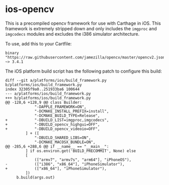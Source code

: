 # ios-opencv

This is a precompiled opencv framework for use with Carthage in iOS. This framework is extremely stripped down and only includes the `imgproc` and `imgcodecs` modules and excludes the i386 simulator architecture.

To use, add this to your Cartfile:
```
binary "https://raw.githubusercontent.com/jamezilla/opencv/master/opencv2.json" ~> 3.4.1
```

The iOS platform build script has the following patch to configure this build:

```
diff --git a/platforms/ios/build_framework.py b/platforms/ios/build_framework.py
index 32305f9a0..251933ba6 100644
--- a/platforms/ios/build_framework.py
+++ b/platforms/ios/build_framework.py
@@ -128,6 +128,9 @@ class Builder:
             "-DAPPLE_FRAMEWORK=ON",
             "-DCMAKE_INSTALL_PREFIX=install",
             "-DCMAKE_BUILD_TYPE=Release",
+            "-DBUILD_LIST=imgproc,imgcodecs",
+            "-DBUILD_opencv_highgui=OFF",
+            "-DBUILD_opencv_videoio=OFF",
         ] + ([
             "-DBUILD_SHARED_LIBS=ON",
             "-DCMAKE_MACOSX_BUNDLE=ON",
@@ -285,6 +288,6 @@ if __name__ == "__main__":
         ] if os.environ.get('BUILD_PRECOMMIT', None) else
         [
             (["armv7", "armv7s", "arm64"], "iPhoneOS"),
-            (["i386", "x86_64"], "iPhoneSimulator"),
+            (["x86_64"], "iPhoneSimulator"),
         ])
     b.build(args.out)
```

